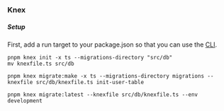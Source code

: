 ### Knex

##### Setup
First, add a run target to your package.json so that you can use the [CLI](https://knexjs.org/guide/migrations.html#migration-cli).

```
pnpm knex init -x ts --migrations-directory "src/db"
mv knexfile.ts src/db

pnpm knex migrate:make -x ts --migrations-directory migrations --knexfile src/db/knexfile.ts init-user-table

pnpm knex migrate:latest --knexfile src/db/knexfile.ts --env development
```
